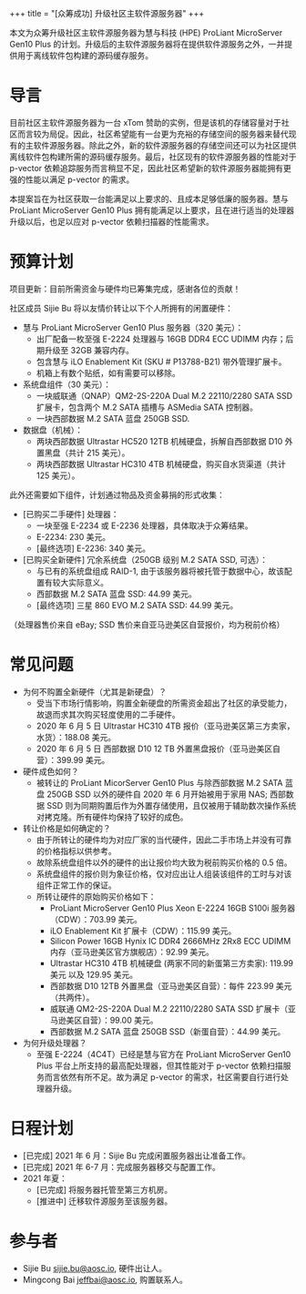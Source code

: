 +++
title = "[众筹成功] 升级社区主软件源服务器"
+++

本文为众筹升级社区主软件源服务器为慧与科技 (HPE) ProLiant MicroServer Gen10 Plus 的计划。升级后的主软件源服务器将在提供软件源服务之外，一并提供用于离线软件包构建的源码缓存服务。

# 导言

目前社区主软件源服务器为一台 xTom 赞助的实例，但是该机的存储容量对于社区而言较为局促。因此，社区希望能有一台更为充裕的存储空间的服务器来替代现有的主软件源服务器。除此之外，新的软件源服务器的存储空间还可以为社区提供离线软件包构建所需的源码缓存服务。最后，社区现有的软件源服务器的性能对于 p-vector 依赖追踪服务而言稍显不足，因此社区希望新的软件源服务器能拥有更强的性能以满足 p-vector 的需求。

本提案旨在为社区获取一台能满足以上要求的、且成本足够低廉的服务器。慧与 ProLiant MicroServer Gen10 Plus 拥有能满足以上要求，且在进行适当的处理器升级以后，也足以应对 p-vector 依赖扫描器的性能需求。

# 预算计划

项目更新：目前所需资金与硬件均已筹集完成，感谢各位的贡献！

社区成员 Sijie Bu 将以友情价转让以下个人所拥有的闲置硬件：

+ 慧与 ProLiant MicroServer Gen10 Plus 服务器（320 美元）：
  - 出厂配备一枚至强 E-2224 处理器与 16GB DDR4 ECC UDIMM 内存；后期升级至 32GB 兼容内存。
  - 包含慧与 iLO Enablement Kit (SKU # P13788-B21) 带外管理扩展卡。
  - 机箱上有数个贴纸，如有需要可以移除。
+ 系统盘组件（30 美元）：
  - 一块威联通（QNAP）QM2-2S-220A Dual M.2 22110/2280 SATA SSD 扩展卡，包含两个 M.2 SATA 插槽与 ASMedia SATA 控制器。
  - 一块西部数据 M.2 SATA 蓝盘 250GB SSD.
+ 数据盘（机械）：
  - 两块西部数据 Ultrastar HC520 12TB 机械硬盘，拆解自西部数据 D10 外置黑盘（共计 215 美元）。
  - 两块西部数据 Ultrastar HC310 4TB 机械硬盘，购买自水货渠道（共计 125 美元）。

此外还需要如下组件，计划通过物品及资金募捐的形式收集：

+ [已购买二手硬件] 处理器：
  - 一块至强 E-2234 或 E-2236 处理器，具体取决于众筹结果。
  - E-2234: 230 美元。 
  - [最终选项] E-2236: 340 美元。
+ [已购买全新硬件] 冗余系统盘（250GB 级别 M.2 SATA SSD, 可选）：
  - 与已有的系统盘组成 RAID-1, 由于该服务器将被托管于数据中心，故该配置有较大实际意义。
  - 西部数据 M.2 SATA 蓝盘 SSD: 44.99 美元。 
  - [最终选项] 三星 860 EVO M.2 SATA SSD: 44.99 美元。

（处理器售价来自 eBay; SSD 售价来自亚马逊美区自营报价，均为税前价格）

# 常见问题

+ 为何不购置全新硬件（尤其是新硬盘）？
   - 受当下市场行情影响，购置全新硬盘的所需资金超出了社区的承受能力，故退而求其次购买轻度使用的二手硬件。
   - 2020 年 6 月 5 日 Ultrastar HC310 4TB 报价（亚马逊美区第三方卖家，水货）：188.08 美元。
   - 2020 年 6 月 5 日 西部数据 D10 12 TB 外置黑盘报价（亚马逊美区自营）：399.99 美元。
+ 硬件成色如何？
   - 被转让的 ProLiant MicorServer Gen10 Plus 与除西部数据 M.2 SATA 蓝盘 250GB SSD 以外的硬件自 2020 年 6 月开始被用于家用 NAS; 西部数据 SSD 则为同期购置后作为外置存储使用，且仅被用于辅助数次操作系统对拷克隆。所有硬件均保持了较好的成色。
+ 转让价格是如何确定的？
  - 由于所转让的硬件均为对应厂家的当代硬件，因此二手市场上并没有可靠的价格指标以供参考。
  - 故除系统盘组件以外的硬件的出让报价均大致为税前购买价格的 0.5 倍。
  - 系统盘组件的报价则为象征价格，仅对应出让人组装该组件的工时与对该组件正常工作的保证。
  - 所转让硬件的原始购买价格如下：
     - ProLiant MicroServer Gen10 Plus Xeon E-2224 16GB S100i 服务器（CDW）：703.99 美元。
     - iLO Enablement Kit 扩展卡（CDW）：115.99 美元。
     - Silicon Power 16GB Hynix IC DDR4 2666MHz 2Rx8 ECC UDIMM 内存（亚马逊美区官方旗舰店）：92.99 美元。
     - Ultrastar HC310 4TB 机械硬盘 (两家不同的新蛋第三方卖家): 119.99 美元 以及 129.95 美元。
     - 西部数据 D10 12TB 外置黑盘（亚马逊美区自营）：每件 223.99 美元（共两件）。
     - 威联通 QM2-2S-220A Dual M.2 22110/2280 SATA SSD 扩展卡（亚马逊美区自营）：99.00 美元。
     - 西部数据 M.2 SATA 蓝盘 250GB SSD（新蛋自营）：44.99 美元。
+ 为何升级处理器？
   - 至强 E-2224（4C4T）已经是慧与官方在 ProLiant MicroServer Gen10 Plus 平台上所支持的最高配处理器，但其性能对于 p-vector 依赖扫描服务而言依然有所不足。故为满足 p-vector 的需求，社区需要自行进行处理器升级。

# 日程计划

- [已完成] 2021 年 6 月：Sijie Bu 完成闲置服务器出让准备工作。
- [已完成] 2021 年 6-7 月：完成服务器移交与配置工作。
- 2021 年夏：
    - [已完成] 将服务器托管至第三方机房。
    - [推进中] 迁移软件源服务至该服务器。

# 参与者

- Sijie Bu <sijie.bu@aosc.io>, 硬件出让人。
- Mingcong Bai <jeffbai@aosc.io>, 购置联系人。
